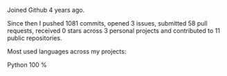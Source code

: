 Joined Github 4 years ago.

Since then I pushed 1081 commits, opened 3 issues, submitted 58 pull requests, received 0 stars across 3 personal projects and contributed to 11 public repositories.

Most used languages across my projects:

 Python 100 % 
